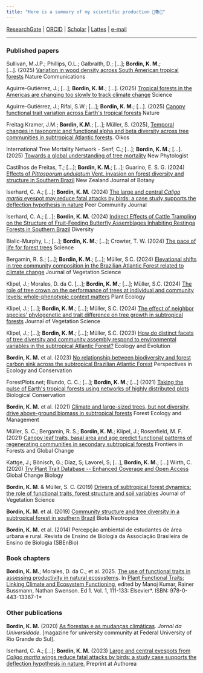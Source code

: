 ```yaml
---
title: "Here is a summary of my scientific production 🌿📚🌳" 
---
```


[ResearchGate](https://www.researchgate.net/profile/Kauane-Bordin) \| [ORCID](https://orcid.org/0000-0003-3871-6293) \| [Scholar](https://scholar.google.com/citations?user=RwJPjaEAAAAJ&hl=pt-BR&oi=ao) \| [Lattes](http://lattes.cnpq.br/0142759261071759) \| [e-mail](mailto:kauanembordin@gmail.com)

------------------------------------------------------------------------

### Published papers

Sullivan, M.J.P.; Phillips, O.L.; Galbraith, D.; [...]; **Bordin, K. M.**; [...]*.* (2025) [Variation in wood density across South American tropical forests](https://doi.org/10.1038/s41467-025-56175-4) Nature Communications

Aguirre-Gutiérrez, J.; [...]; **Bordin, K. M.**; [...]*.* (2025) [Tropical forests in the Americas are changing too slowly to track climate change](https://www.science.org/doi/10.1126/science.adl5414) Science

Aguirre-Gutiérrez, J.; Rifai, S.W.; [...]; **Bordin, K. M.**; [...]*.* (2025) [Canopy functional trait variation across Earth's tropical forests](https://doi.org/10.1038/s41586-025-08663-2) Nature 

Freitag Kramer, J.M.; **Bordin, K.M.**; [...]; Müller, S. (2025), [Temporal changes in taxonomic and functional alpha and beta diversity across tree communities in subtropical Atlantic forests](https://doi.org/10.1111/oik.10961). Oikos

International Tree Mortality Network - Senf, C.; [...]; **Bordin, K. M.**; [...]. (2025) [Towards a global understanding of tree mortality](https://nph.onlinelibrary.wiley.com/doi/full/10.1111/nph.20407) New Phytologist

Castilhos de Freitas, T.; [...]; **Bordin, K. M.**; [...]; Guarino, E. S. G. (2024) [Effects of *Pittosporum undulatum* Vent. invasion on forest diversity and structure in Southern Brazil](https://www.tandfonline.com/doi/full/10.1080/0028825X.2024.2433651) New Zealand Journal of Botany

Iserhard, C. A.; [...]; **Bordin, K. M.** (2024) [The large and central *Caligo martia* eyespot may reduce fatal attacks by birds: a case study supports the deflection hypothesis in nature](https://peercommunityjournal.org/articles/10.24072/pcjournal.442/) Peer Community Journal

Iserhard, C. A.; [...]; **Bordin, K. M.** (2024) [Indirect Effects of Cattle Trampling on the Structure of Fruit-Feeding Butterfly Assemblages Inhabiting Restinga Forests in Southern Brazil](https://www.mdpi.com/1424-2818/16/8/467) Diversity

Bialic-Murphy, L.; [...]; **Bordin, K. M.**; [...]; Crowter, T. W. (2024) [The pace of life for forest trees](https://www.science.org/doi/10.1126/science.adk9616) Science

Bergamin, R. S.; [...]; **Bordin, K. M.**; [...]; Müller, S.C. (2024) [Elevational shifts in tree community composition in the Brazilian Atlantic Forest related to climate change](https://doi.org/10.1111/jvs.13289) Journal of Vegetation Science

Klipel, J.; Morales, D. da C. [...]; **Bordin, K. M.**; [...]; Müller, S.C. (2024) [The role of tree crown on the performance of trees at individual and community levels: whole-phenotypic context matters](https://link.springer.com/article/10.1007/s11258-024-01442-5) Plant Ecology

Klipel, J.; [...]; **Bordin, K. M.**; [...]; Müller, S.C. (2024) [The effect of neighbor species' phylogenetic and trait difference on tree growth in subtropical forests](https://doi.org/10.1111/jvs.13296) Journal of Vegetation Science

Klipel, J.; [...]; **Bordin, K. M.**; [...]; Müller, S.C. (2023) [How do distinct facets of tree diversity and community assembly respond to environmental variables in the subtropical Atlantic Forest?](https://onlinelibrary.wiley.com/doi/10.1002/ece3.10321) Ecology and Evolution

**Bordin, K. M.** et al. (2023) [No relationship between biodiversity and forest carbon sink across the subtropical Brazilian Atlantic Forest](https://doi.org/10.1016/j.pecon.2023.02.003) Perspectives in Ecology and Conservation

ForestPlots.net; Blundo, C. C.; [...]; **Bordin, K. M.**; [...] (2021) [Taking the pulse of Earth's tropical forests using networks of highly distributed plots](https://doi.org/10.1016/j.biocon.2020.108849) Biological Conservation

**Bordin, K. M.** et al. (2021) [Climate and large-sized trees, but not diversity, drive above-ground biomass in subtropical forests](https://doi.org/10.1016/j.foreco.2021.119126) Forest Ecology and Management

Müller, S. C.; Bergamin, R. S.; **Bordin, K. M.**; Klipel, J.; Rosenfield, M. F. (2021) [Canopy leaf traits, basal area and age predict functional patterns of regenerating communities in secondary subtropical forests](https://doi.org/10.3389/ffgc.2021.572864) Frontiers in Forests and Global Change

Kattge, J.; Bönisch, G.; Díaz, S; Lavorel, S; [...], **Bordin, K. M.**; [...] Wirth, C. (2020) [Try Plant Trait Database -- Enhanced Coverage and Open Access](https://doi.org/10.1111/gcb.14904) Global Change Biology

**Bordin, K. M**. & Müller, S. C. (2019) [Drivers of subtropical forest dynamics: the role of functional traits, forest structure and soil variables](https://doi.org/10.1111/jvs.12811) Journal of Vegetation Science

**Bordin, K. M**. et al. (2019) [Community structure and tree diversity in a subtropical forest in southern Brazil](https://doi.org/10.1590/1676-0611-BN-2018-0606) Biota Neotropica

**Bordin, K. M.** et al. (2014) Percepção ambiental de estudantes de área urbana e rural. Revista de Ensino de Biologia da Associação Brasileira de Ensino de Biologia (SBEnBio)

### Book chapters

**Bordin, K. M.**; Morales, D. da C.; et al. 2025. [The use of functional traits in assessing productivity in natural ecosystems](https://www.sciencedirect.com/science/article/abs/pii/B9780443133671000077?via%3Dihub). In [Plant Functional Traits: Linking Climate and Ecosystem Functioning](https://doi.org/10.1016/C2022-0-02004-3), edited by Manoj Kumar, Rainer Bussmann, Nathan Swenson. Ed 1. Vol. 1, 111-133: Elsevier*. ISBN: 978-0-443-13367-1*

### Other publications

**Bordin, K. M.** (2020) [As florestas e as mudanças climáticas](https://www.ufrgs.br/jornal/as-florestas-e-as-mudancas-climaticas/). *Jornal da Universidade*. [magazine for university community at Federal University of Rio Grande do Sul].

Iserhard, C. A.; [...]; **Bordin, K. M.** (2023) [Large and central eyespots from *Caligo martia* wings reduce fatal attacks by birds: a study case supports the deflection hypothesis in nature.](https://doi.org/10.22541/au.170000972.25951252/v1) Preprint at Authorea
